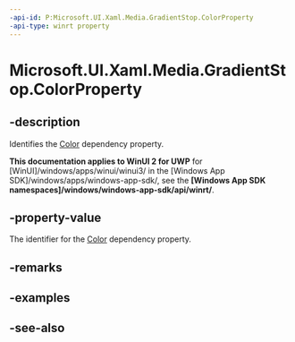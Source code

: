 ```yaml
---
-api-id: P:Microsoft.UI.Xaml.Media.GradientStop.ColorProperty
-api-type: winrt property
---
```


<!-- Property syntax
public Windows.UI.Xaml.DependencyProperty ColorProperty { get; }
-->

# Microsoft.UI.Xaml.Media.GradientStop.ColorProperty

## -description
Identifies the [Color](gradientstop_color.md) dependency property.

**This documentation applies to WinUI 2 for UWP** for [WinUI]/windows/apps/winui/winui3/ in the [Windows App SDK]/windows/apps/windows-app-sdk/, see the **[Windows App SDK namespaces]/windows/windows-app-sdk/api/winrt/**.

## -property-value
The identifier for the [Color](gradientstop_color.md) dependency property.

## -remarks

## -examples

## -see-also
